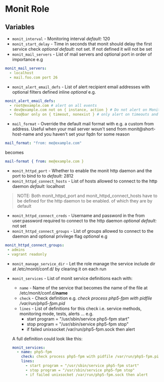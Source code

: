 # Monit Role

## Variables
- `monit_interval` - Monitoring interval _default:_ 120
- `monit_start_delay` - Time in seconds that monit should delay the first service check _optional_ _default:_ not set. If not defined it will not be set
- `monit_mail_servers` - List of mail servers and optional port in order of importance e.g
```yaml
monit_mail_servers:
  - localhost
  - mail.foo.com port 26
```

- `monit_alert_email_defs` - List of alert recipient email addresses with optional filters defined inline _optional_ e.g.
```yaml
monit_alert_email_defs:
  - root@example.com # alert on all events
  - dev@example.com not on { instance, action } # Do not alert on Monit start,stop or performs a user initiated action
  - foo@bar only on { timeout, nonexist } # only alert on timeouts and nonexist events
```

- `mail_format` - Override the default mail format with e.g. a custom from address. Useful when your mail server woun't send from monit@short-host-name and you haven't set your fqdn for some reason
```yaml
mail_format: "from: me@example.com"
```
becomes
```yaml
mail-format { from: me@example.com }
```

- `monit_httpd_port` - Whether to enable the monit http daemon and the port to bind to to _default:_ 2812
- `monit_httpd_connect_hosts` - List of hosts allowed to connect to the http daemon _default:_ localhost
> NOTE: Both monit_httpd_port and monit_httpd_connect_hosts have to be defined for the http daemon to be enabled. of which they are by default

- `monit_httpd_connect_creds` -  Username and password in the from user:password required to connect to the http daemon _optional_ _default:_ not set
- `monit_httpd_connect_groups` - List of groups allowed to connect to the daemon and optional privilege flag  _optional_ e.g
```yaml
monit_httpd_connect_groups:
 - admins
 - vagrant readonly
```

- `monit_manage_service_dir` - Let the role manage the service include dir at /etc/monit/conf.d/ by clearing it on each run
- `monit_services` - List of monit service definitions each with:
  - `name` - Name of the service that becomes the name of the file at /etc/monit/conf.d/**name**
  - `check` - Check definition e.g. _check process php5-fpm with pidfile /var/run/php5-fpm.pid_
  - `lines` - List of definitions for this check i.e. service methods, monitoring mode, tests, alerts ... e.g.
    - start program = "/usr/sbin/service php5-fpm start"
    - stop program = "/usr/sbin/service php5-fpm stop"
    - if failed unixsocket /var/run/php5-fpm.sock then alert

  A full definition could look like this:
  ```yaml
  monit_services:
    - name: php5-fpm
      check: check process php5-fpm with pidfile /var/run/php5-fpm.pid
      lines:
        - start program = "/usr/sbin/service php5-fpm start"
        - stop program = "/usr/sbin/service php5-fpm stop"
        - if failed unixsocket /var/run/php5-fpm.sock then alert
  ```

